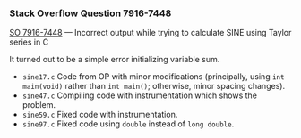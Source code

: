 ### Stack Overflow Question 7916-7448

[SO 7916-7448](https://stackoverflow.com/q/79167448) &mdash;
Incorrect output while trying to calculate SINE using Taylor series in C

It turned out to be a simple error initializing variable sum.

* `sine17.c`
  Code from OP with minor modifications (principally, using `int
  main(void)` rather than `int main()`; otherwise, minor spacing
  changes).
* `sine47.c`
  Compiling code with instrumentation which shows the problem.
* `sine59.c`
  Fixed code with instrumentation.
* `sine97.c`
  Fixed code using `double` instead of `long double`.


